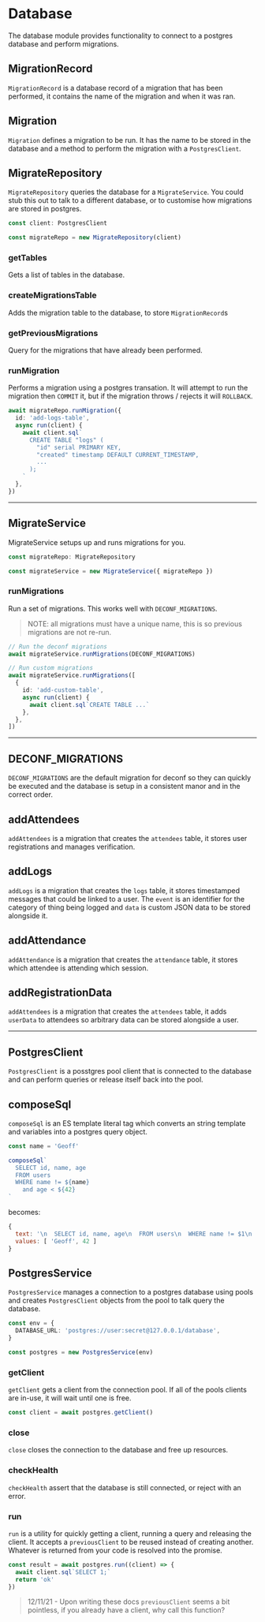 # Database

The database module provides functionality to connect to a postgres database
and perform migrations.

<!-- migrate-repository.ts -->

## MigrationRecord

`MigrationRecord` is a database record of a migration that has been performed,
it contains the name of the migration and when it was ran.

## Migration

`Migration` defines a migration to be run.
It has the name to be stored in the database
and a method to perform the migration with a `PostgresClient`.

## MigrateRepository

`MigrateRepository` queries the database for a `MigrateService`.
You could stub this out to talk to a different database,
or to customise how migrations are stored in postgres.

```ts
const client: PostgresClient

const migrateRepo = new MigrateRepository(client)
```

### getTables

Gets a list of tables in the database.

### createMigrationsTable

Adds the migration table to the database, to store `MigrationRecord`s

### getPreviousMigrations

Query for the migrations that have already been performed.

### runMigration

Performs a migration using a postgres transation.
It will attempt to run the migration then `COMMIT` it,
but if the migration throws / rejects it will `ROLLBACK`.

```ts
await migrateRepo.runMigration({
  id: 'add-logs-table',
  async run(client) {
    await client.sql`
      CREATE TABLE "logs" (
        "id" serial PRIMARY KEY,
        "created" timestamp DEFAULT CURRENT_TIMESTAMP,
        ...
      );
    `
  },
})
```

---

<!-- migrate-service.ts -->

## MigrateService

MigrateService setups up and runs migrations for you.

```ts
const migrateRepo: MigrateRepository

const migrateService = new MigrateService({ migrateRepo })
```

### runMigrations

Run a set of migrations.
This works well with `DECONF_MIGRATIONS`.

> NOTE: all migrations must have a unique name,
> this is so previous migrations are not re-run.

```ts
// Run the deconf migrations
await migrateService.runMigrations(DECONF_MIGRATIONS)

// Run custom migrations
await migrateService.runMigrations([
  {
    id: 'add-custom-table',
    async run(client) {
      await client.sql`CREATE TABLE ...`
    },
  },
])
```

---

<!-- migrations.ts -->

## DECONF_MIGRATIONS

`DECONF_MIGRATIONS` are the default migration for deconf
so they can quickly be executed
and the database is setup in a consistent manor
and in the correct order.

## addAttendees

`addAttendees` is a migration that creates the `attendees` table,
it stores user registrations and manages verification.

## addLogs

`addLogs` is a migration that creates the `logs` table,
it stores timestamped messages that could be linked to a user.
The `event` is an identifier for the category of thing being logged
and `data` is custom JSON data to be stored alongside it.

## addAttendance

`addAttendance` is a migration that creates the `attendance` table,
it stores which attendee is attending which session.

## addRegistrationData

`addAttendees` is a migration that creates the `attendees` table,
it adds `userData` to attendees so arbitrary data can be stored
alongside a user.

---

<!-- postgres-service.ts -->

## PostgresClient

`PostgresClient` is a posstgres pool client that is connected to the database
and can perform queries or release itself back into the pool.

## composeSql

`composeSql` is an ES template literal tag which converts an string template and variables
into a postgres query object.

```ts
const name = 'Geoff'

composeSql`
  SELECT id, name, age
  FROM users
  WHERE name != ${name}
    and age < ${42}
`
```

becomes:

```js
{
  text: '\n  SELECT id, name, age\n  FROM users\n  WHERE name != $1\n    and age < $2\n',
  values: [ 'Geoff', 42 ]
}
```

## PostgresService

`PostgresService` manages a connection to a postgres database using pools
and creates `PostgresClient` objects from the pool to talk query the database.

```ts
const env = {
  DATABASE_URL: 'postgres://user:secret@127.0.0.1/database',
}

const postgres = new PostgresService(env)
```

### getClient

`getClient` gets a client from the connection pool.
If all of the pools clients are in-use, it will wait until one is free.

```ts
const client = await postgres.getClient()
```

### close

`close` closes the connection to the database and free up resources.

### checkHealth

`checkHealth` assert that the database is still connected, or reject with an error.

### run

`run` is a utility for quickly getting a client, running a query and releasing the client.
It accepts a `previousClient` to be reused instead of creating another.
Whatever is returned from your code is resolved into the promise.

```ts
const result = await postgres.run((client) => {
  await client.sql`SELECT 1;`
  return 'ok'
})
```

> 12/11/21 - Upon writing these docs `previousClient` seems a bit pointless,
> if you already have a client, why call this function?
